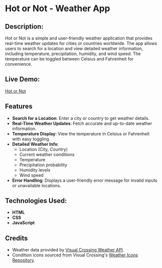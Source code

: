 # Hot or Not - Weather App

## Description:
Hot or Not is a simple and user-friendly weather application that provides real-time weather updates for cities or countries worldwide. The app allows users to search for a location and view detailed weather information, including temperature, precipitation, humidity, and wind speed. The temperature can be toggled between Celsius and Fahrenheit for convenience.

## Live Demo:
[Hot or Not](https://andkymon.github.io/weather-app/)


## Features
- **Search for a Location**: Enter a city or country to get weather details.
- **Real-Time Weather Updates**: Fetch accurate and up-to-date weather information.
- **Temperature Display**: View the temperature in Celsius or Fahrenheit with easy toggling.
- **Detailed Weather Info**:
  - Location (City, Country)
  - Current weather conditions
  - Temperature
  - Precipitation probability
  - Humidity levels
  - Wind speed
- **Error Handling**: Displays a user-friendly error message for invalid inputs or unavailable locations.

## Technologies Used:
- **HTML**
- **CSS**
- **JavaScript**

## Credits
- Weather data provided by [Visual Crossing Weather API](https://www.visualcrossing.com/weather-api).  
- Condition icons sourced from Visual Crossing's [Weather Icons Repository](https://github.com/visualcrossing/WeatherIcons).